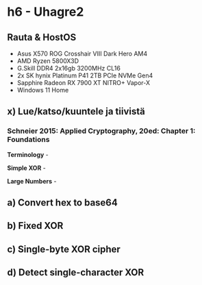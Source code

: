 # h6 - Uhagre2

## Rauta & HostOS

- Asus X570 ROG Crosshair VIII Dark Hero AM4
- AMD Ryzen 5800X3D
- G.Skill DDR4 2x16gb 3200MHz CL16
- 2x SK hynix Platinum P41 2TB PCIe NVMe Gen4
- Sapphire Radeon RX 7900 XT NITRO+ Vapor-X
- Windows 11 Home

## x) Lue/katso/kuuntele ja tiivistä

### Schneier 2015: Applied Cryptography, 20ed: Chapter 1: Foundations
**Terminology** - 

**Simple XOR** - 

**Large Numbers** - 

## a) Convert hex to base64

## b) Fixed XOR

## c) Single-byte XOR cipher

## d) Detect single-character XOR

